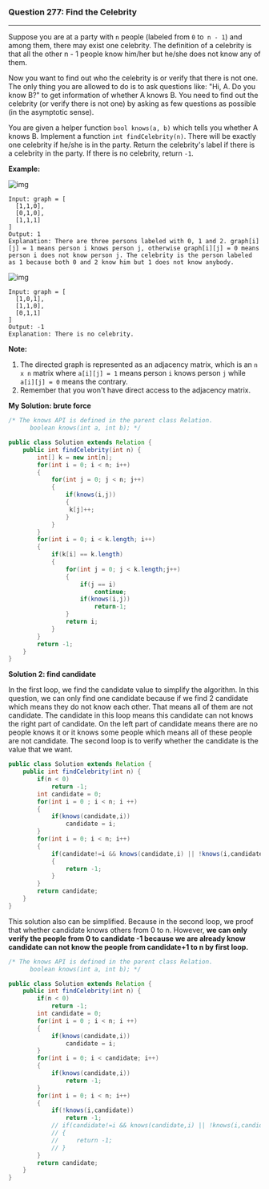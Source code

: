 ###  Question 277: Find the Celebrity
---
Suppose you are at a party with ``n`` people (labeled from ``0`` to`` n - 1``) and among them, there may exist one celebrity. The definition of a celebrity is that all the other n - 1 people know him/her but he/she does not know any of them.

Now you want to find out who the celebrity is or verify that there is not one. The only thing you are allowed to do is to ask questions like: "Hi, A. Do you know B?" to get information of whether A knows B. You need to find out the celebrity (or verify there is not one) by asking as few questions as possible (in the asymptotic sense).

You are given a helper function ``bool knows(a, b)`` which tells you whether A knows B. Implement a function ``int findCelebrity(n)``. There will be exactly one celebrity if he/she is in the party. Return the celebrity's label if there is a celebrity in the party. If there is no celebrity, return ``-1``.

**Example:**

![img](https://assets.leetcode.com/uploads/2019/02/02/277_example_1_bold.PNG)

```
Input: graph = [
  [1,1,0],
  [0,1,0],
  [1,1,1]
]
Output: 1
Explanation: There are three persons labeled with 0, 1 and 2. graph[i][j] = 1 means person i knows person j, otherwise graph[i][j] = 0 means person i does not know person j. The celebrity is the person labeled as 1 because both 0 and 2 know him but 1 does not know anybody.
```

![img](https://assets.leetcode.com/uploads/2019/02/02/277_example_2.PNG)

```
Input: graph = [
  [1,0,1],
  [1,1,0],
  [0,1,1]
]
Output: -1
Explanation: There is no celebrity.
```

**Note:**

1. The directed graph is represented as an adjacency matrix, which is an `n x n` matrix where `a[i][j] = 1` means person `i` knows person `j` while `a[i][j] = 0` means the contrary.
2. Remember that you won't have direct access to the adjacency matrix.



**My Solution: brute force**

```java
/* The knows API is defined in the parent class Relation.
      boolean knows(int a, int b); */

public class Solution extends Relation {
    public int findCelebrity(int n) {
        int[] k = new int[n];
        for(int i = 0; i < n; i++)
        {
            for(int j = 0; j < n; j++)
            {
                if(knows(i,j))
                {
                 k[j]++;   
                }
            }
        }
        for(int i = 0; i < k.length; i++)
        {
            if(k[i] == k.length)
            {
                for(int j = 0; j < k.length;j++)
                {
                    if(j == i)
                        continue;
                    if(knows(i,j))
                        return-1;
                }
                return i;
            }
        }
        return -1;
    }
}
```

**Solution 2: find candidate**

In the first loop, we find the candidate value to simplify the algorithm. In this question, we can only find one candidate because if we find 2 candidate which means they do not know each other. That means all of them are not candidate. The candidate in this loop means this candidate can not knows the right part of candidate. On the left part of candidate means there are no people knows it or it knows some people which means all of these people are not candidate. The second loop is to verify whether the candidate is the value that we want. 

```java
public class Solution extends Relation {
    public int findCelebrity(int n) {
        if(n < 0)
            return -1;
        int candidate = 0;
        for(int i = 0 ; i < n; i ++)
        {
            if(knows(candidate,i))
                candidate = i;
        }
        for(int i = 0; i < n; i++)
        {
            if(candidate!=i && knows(candidate,i) || !knows(i,candidate))
            {
                return -1;
            }
        }
        return candidate;
    }
}
```

This solution also can be simplified. Because in the second loop, we proof that whether candidate knows others from 0 to n. However, **we can only  verify the people from 0 to candidate -1 because we are already know candidate can not know the people from candidate+1 to n by first loop.**

```java
/* The knows API is defined in the parent class Relation.
      boolean knows(int a, int b); */

public class Solution extends Relation {
    public int findCelebrity(int n) {
        if(n < 0)
            return -1;
        int candidate = 0;
        for(int i = 0 ; i < n; i ++)
        {
            if(knows(candidate,i))
                candidate = i;
        }
        for(int i = 0; i < candidate; i++)
        {
            if(knows(candidate,i))
                return -1;
        }
        for(int i = 0; i < n; i++)
        {
            if(!knows(i,candidate))
                return -1;
            // if(candidate!=i && knows(candidate,i) || !knows(i,candidate))
            // {
            //     return -1;
            // }
        }
        return candidate;
    }
}
```